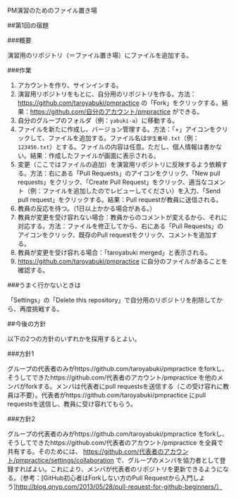 PM演習のためのファイル置き場

##第1回の宿題

###概要

演習用のリポジトリ（＝ファイル置き場）にファイルを追加する。

###作業

1. アカウントを作り、サインインする。
1. 演習用リポジトリをもとに、自分用のリポジトリを作る。方法：https://github.com/taroyabuki/pmpractice の「Fork」をクリックする。結果：https://github.com/自分のアカウント/pmpractice ができる。
1. 自分のグループのフォルダ（例：`yabuki-a`）に移動する。
1. ファイルを新たに作成し、バージョン管理する。方法：「+」アイコンをクリックして、ファイルを追加する。ファイル名は`学生番号.txt`（例：`123456.txt`）とする。ファイルの内容は任意。ただし、個人情報は書かない。結果：作成したファイルが画面に表示される。
1. 変更（ここではファイルの追加）を演習用リポジトリに反映するよう依頼する。方法：右にある「Pull Requests」のアイコンをクリック、「New pull requests」をクリック、「Create Pull Request」をクリック、適当なコメント（例：ファイルを追加したのでレビューしてください）を入力、「Send pull request」をクリックする。結果：Pull requestが教員に送信される。
1. 教員の反応を待つ。（1日以上かかる場合がある。）
1. 教員が変更を受け容れない場合：教員からのコメントが変えるから、それに対応する。方法：ファイルを修正してから、右にある「Pull Requests」のアイコンをクリック、既存のPull requestをクリック、コメントを追加する。
1. 教員が変更を受け容れる場合：「taroyabuki merged」と表示される。
1. https://github.com/taroyabuki/pmpractice に自分のファイルがあることを確認する。


###うまく行かないときは

「Settings」の「Delete this repository」で自分用のリポジトリを削除してから、再度挑戦する。

##今後の方針

以下の2つの方針のいずれかを採用するとよい。

###方針1

グループの代表者のみがhttps://github.com/taroyabuki/pmpractice をforkし、そうしてできたhttps://github.com/代表者のアカウント/pmpractice を他のメンバがforkする。メンバは代表者にpull requestsを送信する（この受け容れに教員は不要）。代表者がhttps://github.com/taroyabuki/pmpractice にpull requestsを送信し、教員に受け容れてもらう。

###方針2

グループの代表者のみがhttps://github.com/taroyabuki/pmpractice をforkし、そうしてできたhttps://github.com/代表者のアカウント/pmpractice を全員で共有する。そのためには、 https://github.com/代表者のアカウント/pmpractice/settings/collaboration で、グループのメンバを協力者として登録すればよい。これにより、メンバが代表者のリポジトリを更新できるようになる。（参考：[GitHub初心者はForkしない方のPull Requestから入門しよう]http://blog.qnyp.com/2013/05/28/pull-request-for-github-beginners/）
